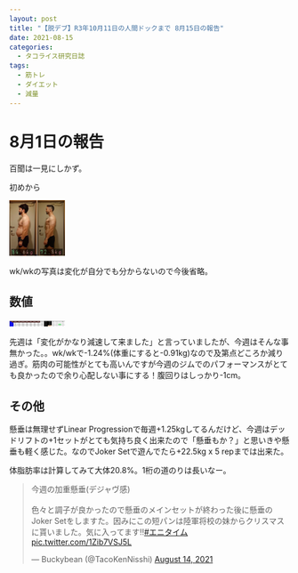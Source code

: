 ```yaml
---
layout: post
title: "【脱デブ】R3年10月11日の人間ドックまで 8月15日の報告"
date: 2021-08-15
categories:
  - タコライス研究日誌
tags:
  - 筋トレ
  - ダイエット
  - 減量
---
```

# 8月1日の報告

百聞は一見にしかず。

初めから

<a href="/assets/tacokennisshi/15AUG2021/IMG_4811.JPG"><img src="/assets/tacokennisshi/15AUG2021/IMG_4811.JPG" width="100" /> </a>

wk/wkの写真は変化が自分でも分からないので今後省略。

## 数値

<a href="/assets/tacokennisshi/15AUG2021/metracker15AUG2021.png"><img src="/assets/tacokennisshi/15AUG2021/metracker15AUG2021.png" width="100" /> </a>

先週は「変化がかなり減速して来ました」と言っていましたが、今週はそんな事無かった。。wk/wkで-1.24%(体重にすると-0.91kg)なので及第点どころか減り過ぎ。筋肉の可能性がとても高いんですが今週のジムでのパフォーマンスがとても良かったので余り心配しない事にする！腹回りはしっかり-1cm。

## その他

懸垂は無理せずLinear Progressionで毎週+1.25kgしてるんだけど、今週はデッドリフトの+1セットがとても気持ち良く出来たので「懸垂もか？」と思いきや懸垂も軽く感じた。なのでJoker Setで遊んでたら+22.5kg x 5 repまでは出来た。

体脂肪率は計算してみて大体20.8%。1桁の道のりは長いなー。

<blockquote class="twitter-tweet" data-theme="dark"><p lang="ja" dir="ltr">今週の加重懸垂(デジャヴ感)<br><br>色々と調子が良かったので懸垂のメインセットが終わった後に懸垂のJoker Setをしますた。因みにこの短パンは陸軍将校の妹からクリスマスに貰いました。気に入ってます‼️<a href="https://twitter.com/hashtag/%E3%82%A8%E3%83%8B%E3%82%BF%E3%82%A4%E3%83%A0?src=hash&amp;ref_src=twsrc%5Etfw">#エニタイム</a> <a href="https://t.co/1Zib7VSJ5L">pic.twitter.com/1Zib7VSJ5L</a></p>&mdash; Buckybean (@TacoKenNisshi) <a href="https://twitter.com/TacoKenNisshi/status/1426468262145978369?ref_src=twsrc%5Etfw">August 14, 2021</a></blockquote> <script async src="https://platform.twitter.com/widgets.js" charset="utf-8"></script>
